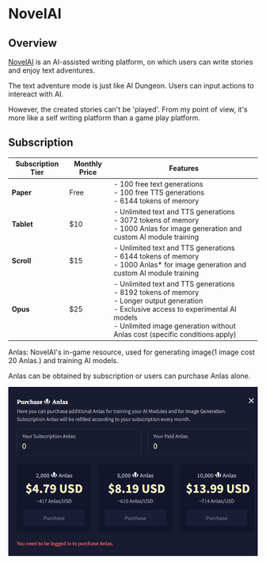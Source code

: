 # NovelAI
## Overview
[NovelAI](https://novelai.net/) is an AI-assisted writing platform, on which users can write stories and enjoy text adventures.

The text adventure mode is just like AI Dungeon. Users can input actions to intereact with AI.

However, the created stories can't be 'played'. From my point of view, it's more like a self writing platform than a game play platform.

## Subscription
| Subscription Tier | Monthly Price | Features                                                                                          |
|-------------------|---------------|---------------------------------------------------------------------------------------------------|
| **Paper**         | Free          | - 100 free text generations<br>- 100 free TTS generations<br>- 6144 tokens of memory              |
| **Tablet**        | $10           | - Unlimited text and TTS generations<br>- 3072 tokens of memory<br>- 1000 Anlas for image generation and custom AI module training |
| **Scroll**        | $15           | - Unlimited text and TTS generations<br>- 6144 tokens of memory<br>- 1000 Anlas* for image generation and custom AI module training |
| **Opus**          | $25           | - Unlimited text and TTS generations<br>- 8192 tokens of memory<br>- Longer output generation<br>- Exclusive access to experimental AI models<br>- Unlimited image generation without Anlas cost (specific conditions apply) |


Anlas: NovelAI's in-game resource, used for generating image(1 image cost 20 Anlas.) and training AI models.

Anlas can be obtained by subscription or users can purchase Anlas alone. 

![anlas](anlas.png)

